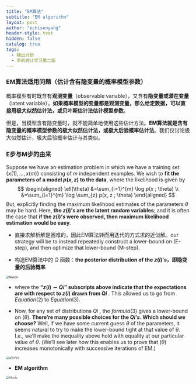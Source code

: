 ```yaml
---
title: "EM算法"
subtitle: "EM algorithm"
layout: post
author: "echisenyang"
header-style: text
hidden: false
catalog: true
tags:
  - 输出计划
  - 李航统计学习第二版
---
```




### EM算法适用问题（估计含有隐变量的概率模型参数）

概率模型有时既含有**观测变量**（observable variable），又含有**隐变量或潜在变量**（latent variable）。**如果概率模型的变量都是观测变量，那么给定数据，可以直接用极大似然估计法，或贝叶斯估计法估计模型参数**。

但是，当模型含有隐变量时，就不能简单地使用这些估计方法。**EM算法就是含有隐变量的概率模型参数的极大似然估计法，或极大后验概率估计法**。我们仅讨论极大似然估计，极大后验概率估计与其类似。



### E步与M步的由来

Suppose we have an estimation problem in which we have a training set $\{x (1), . . . , x(m)\}$ consisting of $m$ independent examples. We wish to **fit the parameters of a model $p(x, z)$ to the data**, where the likelihood is given by
$$
\begin{aligned} \ell(\theta) &=\sum_{i=1}^{m} \log p(x ; \theta) \\ &=\sum_{i=1}^{m} \log \sum_{z} p(x, z ; \theta) \end{aligned}
$$
But, explicitly finding the maximum likelihood estimates of the parameters $θ$ may be hard. Here, **the $z (i) ’s$ are the latent random variables**; and it is often the case that **if the $z (i) ’s$ were observed, then maximum likelihood estimation would be easy**. 

- 直接求解析解是困难的，因此EM算法转而用迭代的方式求的近似解。our strategy will be to instead repeatedly construct a lower-bound on (E-step), and then optimize that lower-bound (M-step).

- 构造EM算法中的 $Q$ 函数：**the posterior distribution of the $z (i) ’s$，即隐变量的后验概率** 

<img src="https://gitee.com/echisenyang/GiteeForUpicUse/raw/master/uPic/MIpk3k.png" alt="MIpk3k" style="zoom:50%;" />

- where the **“$z (i) ∼ Qi$” subscripts above indicate that the expectations are with respect to $z (i)$ drawn from $Qi$** . This allowed us to go from $Equation (2)$ to $Equation (3)$.

- Now, for any set of distributions $Qi$ , the $formula (3)$ gives a lower-bound on ($θ$). **There’re many possible choices for the $Qi ’s$. Which should we choose?** Well, if we have some current guess $θ$ of the parameters, it seems natural to try to make the lower-bound tight at that value of $θ$. I.e., we’ll make the inequality above hold with equality at our particular value of $θ$. (We’ll see later how this enables us to prove that ($θ$) increases monotonically with successive iterations of EM.)

<img src="https://gitee.com/echisenyang/GiteeForUpicUse/raw/master/uPic/zDEVYS.png" alt="zDEVYS" style="zoom:50%;" />

- **EM algorithm**

<img src="https://gitee.com/echisenyang/GiteeForUpicUse/raw/master/uPic/A5zclu.png" alt="A5zclu" style="zoom:50%;" />


